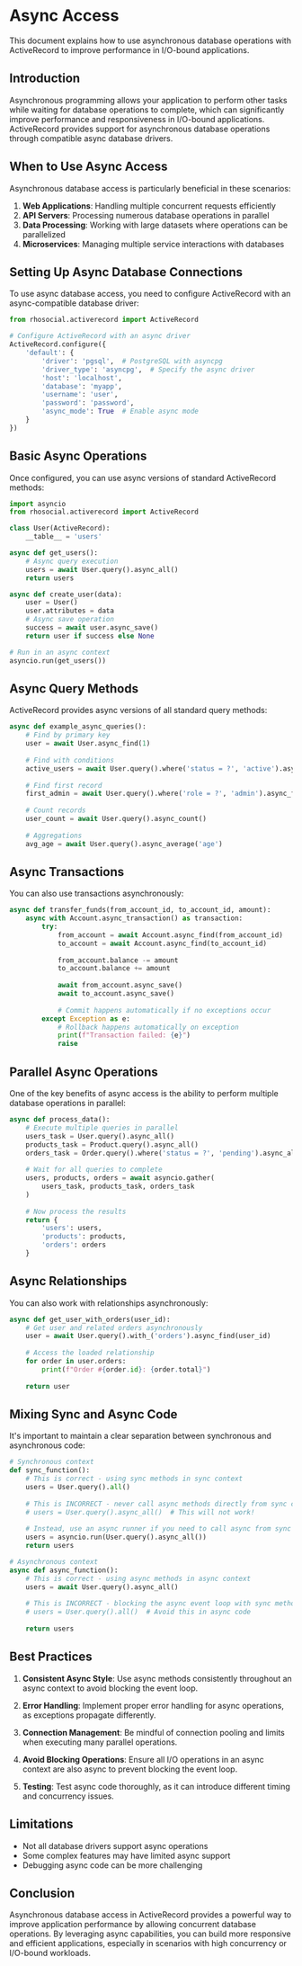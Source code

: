 # Async Access

This document explains how to use asynchronous database operations with ActiveRecord to improve performance in I/O-bound applications.

## Introduction

Asynchronous programming allows your application to perform other tasks while waiting for database operations to complete, which can significantly improve performance and responsiveness in I/O-bound applications. ActiveRecord provides support for asynchronous database operations through compatible async database drivers.

## When to Use Async Access

Asynchronous database access is particularly beneficial in these scenarios:

1. **Web Applications**: Handling multiple concurrent requests efficiently
2. **API Servers**: Processing numerous database operations in parallel
3. **Data Processing**: Working with large datasets where operations can be parallelized
4. **Microservices**: Managing multiple service interactions with databases

## Setting Up Async Database Connections

To use async database access, you need to configure ActiveRecord with an async-compatible database driver:

```python
from rhosocial.activerecord import ActiveRecord

# Configure ActiveRecord with an async driver
ActiveRecord.configure({
    'default': {
        'driver': 'pgsql',  # PostgreSQL with asyncpg
        'driver_type': 'asyncpg',  # Specify the async driver
        'host': 'localhost',
        'database': 'myapp',
        'username': 'user',
        'password': 'password',
        'async_mode': True  # Enable async mode
    }
})
```

## Basic Async Operations

Once configured, you can use async versions of standard ActiveRecord methods:

```python
import asyncio
from rhosocial.activerecord import ActiveRecord

class User(ActiveRecord):
    __table__ = 'users'

async def get_users():
    # Async query execution
    users = await User.query().async_all()
    return users

async def create_user(data):
    user = User()
    user.attributes = data
    # Async save operation
    success = await user.async_save()
    return user if success else None

# Run in an async context
asyncio.run(get_users())
```

## Async Query Methods

ActiveRecord provides async versions of all standard query methods:

```python
async def example_async_queries():
    # Find by primary key
    user = await User.async_find(1)
    
    # Find with conditions
    active_users = await User.query().where('status = ?', 'active').async_all()
    
    # Find first record
    first_admin = await User.query().where('role = ?', 'admin').async_first()
    
    # Count records
    user_count = await User.query().async_count()
    
    # Aggregations
    avg_age = await User.query().async_average('age')
```

## Async Transactions

You can also use transactions asynchronously:

```python
async def transfer_funds(from_account_id, to_account_id, amount):
    async with Account.async_transaction() as transaction:
        try:
            from_account = await Account.async_find(from_account_id)
            to_account = await Account.async_find(to_account_id)
            
            from_account.balance -= amount
            to_account.balance += amount
            
            await from_account.async_save()
            await to_account.async_save()
            
            # Commit happens automatically if no exceptions occur
        except Exception as e:
            # Rollback happens automatically on exception
            print(f"Transaction failed: {e}")
            raise
```

## Parallel Async Operations

One of the key benefits of async access is the ability to perform multiple database operations in parallel:

```python
async def process_data():
    # Execute multiple queries in parallel
    users_task = User.query().async_all()
    products_task = Product.query().async_all()
    orders_task = Order.query().where('status = ?', 'pending').async_all()
    
    # Wait for all queries to complete
    users, products, orders = await asyncio.gather(
        users_task, products_task, orders_task
    )
    
    # Now process the results
    return {
        'users': users,
        'products': products,
        'orders': orders
    }
```

## Async Relationships

You can also work with relationships asynchronously:

```python
async def get_user_with_orders(user_id):
    # Get user and related orders asynchronously
    user = await User.query().with_('orders').async_find(user_id)
    
    # Access the loaded relationship
    for order in user.orders:
        print(f"Order #{order.id}: {order.total}")
    
    return user
```

## Mixing Sync and Async Code

It's important to maintain a clear separation between synchronous and asynchronous code:

```python
# Synchronous context
def sync_function():
    # This is correct - using sync methods in sync context
    users = User.query().all()
    
    # This is INCORRECT - never call async methods directly from sync code
    # users = User.query().async_all()  # This will not work!
    
    # Instead, use an async runner if you need to call async from sync
    users = asyncio.run(User.query().async_all())
    return users

# Asynchronous context
async def async_function():
    # This is correct - using async methods in async context
    users = await User.query().async_all()
    
    # This is INCORRECT - blocking the async event loop with sync methods
    # users = User.query().all()  # Avoid this in async code
    
    return users
```

## Best Practices

1. **Consistent Async Style**: Use async methods consistently throughout an async context to avoid blocking the event loop.

2. **Error Handling**: Implement proper error handling for async operations, as exceptions propagate differently.

3. **Connection Management**: Be mindful of connection pooling and limits when executing many parallel operations.

4. **Avoid Blocking Operations**: Ensure all I/O operations in an async context are also async to prevent blocking the event loop.

5. **Testing**: Test async code thoroughly, as it can introduce different timing and concurrency issues.

## Limitations

- Not all database drivers support async operations
- Some complex features may have limited async support
- Debugging async code can be more challenging

## Conclusion

Asynchronous database access in ActiveRecord provides a powerful way to improve application performance by allowing concurrent database operations. By leveraging async capabilities, you can build more responsive and efficient applications, especially in scenarios with high concurrency or I/O-bound workloads.